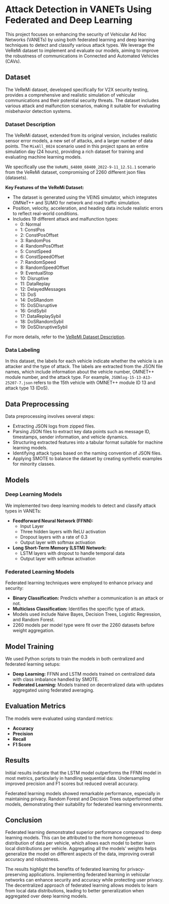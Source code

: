 # Attack Detection in VANETs Using Federated and Deep Learning

This project focuses on enhancing the security of Vehicular Ad Hoc Networks (VANETs) by using both federated learning and deep learning techniques to detect and classify various attack types. We leverage the VeReMi dataset to implement and evaluate our models, aiming to improve the robustness of communications in Connected and Automated Vehicles (CAVs).

## Dataset
The VeReMi dataset, developed specifically for V2X security testing, provides a comprehensive and realistic simulation of vehicular communications and their potential security threats. The dataset includes various attack and malfunction scenarios, making it suitable for evaluating misbehavior detection systems.

### Dataset Description
The VeReMi dataset, extended from its original version, includes realistic sensor error models, a new set of attacks, and a larger number of data points. The `MixAll_0024` scenario used in this project spans an entire simulation day (24 hours), providing a rich dataset for training and evaluating machine learning models.

We specifically use the `VeReMi_64800_68400_2022-9-11_12.51.1` scenario from the VeReMi dataset, compromising of 2260 different json files (datasets).

**Key Features of the VeReMi Dataset:**
- The dataset is generated using the VEINS simulator, which integrates OMNeT++ and SUMO for network and road traffic simulation.
- Position, velocity, acceleration, and heading data include realistic errors to reflect real-world conditions.
- Includes 19 different attack and malfunction types:
    - 0: Normal
    - 1: ConstPos
    - 2: ConstPosOffset
    - 3: RandomPos
    - 4: RandomPosOffset
    - 5: ConstSpeed
    - 6: ConstSpeedOffset
    - 7: RandomSpeed
    - 8: RandomSpeedOffset
    - 9: EventualStop
    - 10: Disruptive
    - 11: DataReplay
    - 12: DelayedMessages
    - 13: DoS
    - 14: DoSRandom
    - 15: DoSDisruptive
    - 16: GridSybil
    - 17: DataReplaySybil
    - 18: DoSRandomSybil
    - 19: DoSDisruptiveSybil

For more details, refer to the [VeReMi Dataset Description](https://ieeexplore.ieee.org/document/9149132).

### Data Labeling
In this dataset, the labels for each vehicle indicate whether the vehicle is an attacker and the type of attack. The labels are extracted from the JSON file names, which include information about the vehicle number, OMNET++ module number, and the attack type. For example, `JSONlog-15-13-A13-25207-7.json` refers to the 15th vehicle with OMNET++ module ID 13 and attack type 13 (DoS).

## Data Preprocessing
Data preprocessing involves several steps:
- Extracting JSON logs from zipped files.
- Parsing JSON files to extract key data points such as message ID, timestamps, sender information, and vehicle dynamics.
- Structuring extracted features into a tabular format suitable for machine learning models.
- Identifying attack types based on the naming convention of JSON files.
- Applying SMOTE to balance the dataset by creating synthetic examples for minority classes.

## Models

### Deep Learning Models
We implemented two deep learning models to detect and classify attack types in VANETs:
- **Feedforward Neural Network (FFNN):**
  - Input Layer
  - Three hidden layers with ReLU activation
  - Dropout layers with a rate of 0.3
  - Output layer with softmax activation
- **Long Short-Term Memory (LSTM) Network:**
  - LSTM layers with dropout to handle temporal data
  - Output layer with softmax activation

### Federated Learning Models
Federated learning techniques were employed to enhance privacy and security:
- **Binary Classification:** Predicts whether a communication is an attack or not.
- **Multiclass Classification:** Identifies the specific type of attack.
- Models used include Naive Bayes, Decision Trees, Logistic Regression, and Random Forest. 
- 2260 models per model type were fit over the 2260 datasets before weight aggregation.

## Model Training
We used Python scripts to train the models in both centralized and federated learning setups:
- **Deep Learning:** FFNN and LSTM models trained on centralized data with class imbalance handled by SMOTE.
- **Federated Learning:** Models trained on decentralized data with updates aggregated using federated averaging.  

## Evaluation Metrics
The models were evaluated using standard metrics:
- **Accuracy**
- **Precision**
- **Recall**
- **F1 Score**

## Results

Initial results indicate that the LSTM model outperforms the FFNN model in most metrics, particularly in handling sequential data. Undersampling improved precision and F1 scores but reduced overall accuracy.

Federated learning models showed remarkable performance, especially in maintaining privacy. Random Forest and Decision Trees outperformed other models, demonstrating their suitability for federated learning environments.


## Conclusion
Federated learning demonstrated superior performance compared to deep learning models. This can be attributed to the more homogeneous distribution of data per vehicle, which allows each model to better learn local distributions per vehicle. Aggregating all the models' weights helps generalize the model on different aspects of the data, improving overall accuracy and robustness.

The results highlight the benefits of federated learning for privacy-preserving applications. Implementing federated learning in vehicular networks can enhance security and accuracy while protecting user privacy. The decentralized approach of federated learning allows models to learn from local data distributions, leading to better generalization when aggregated over deep learning models.
